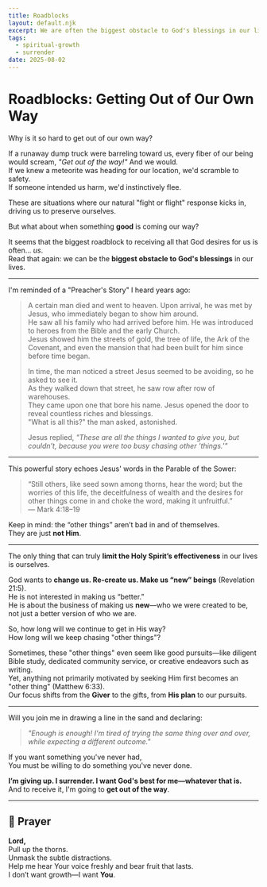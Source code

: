 ```yaml
---
title: Roadblocks
layout: default.njk
excerpt: We are often the biggest obstacle to God's blessings in our lives. This devotional explores how surrender removes the roadblocks to receiving all God desires for us.
tags:
  - spiritual-growth
  - surrender
date: 2025-08-02
---
```


# Roadblocks: Getting Out of Our Own Way

Why is it so hard to get out of our own way?

If a runaway dump truck were barreling toward us, every fiber of our being would scream, _"Get out of the way!"_ And we would.  
If we knew a meteorite was heading for our location, we'd scramble to safety.  
If someone intended us harm, we'd instinctively flee.

These are situations where our natural "fight or flight" response kicks in, driving us to preserve ourselves.

But what about when something **good** is coming our way?

It seems that the biggest roadblock to receiving all that God desires for us is often… _us_.  
Read that again: we can be the **biggest obstacle to God's blessings** in our lives.

---

I'm reminded of a "Preacher's Story" I heard years ago:

> A certain man died and went to heaven. Upon arrival, he was met by Jesus, who immediately began to show him around.  
> He saw all his family who had arrived before him. He was introduced to heroes from the Bible and the early Church.  
> Jesus showed him the streets of gold, the tree of life, the Ark of the Covenant, and even the mansion that had been built for him since before time began.
>
> In time, the man noticed a street Jesus seemed to be avoiding, so he asked to see it.  
> As they walked down that street, he saw row after row of warehouses.  
> They came upon one that bore his name. Jesus opened the door to reveal countless riches and blessings.  
> "What is all this?" the man asked, astonished.
>
> Jesus replied, _"These are all the things I wanted to give you, but couldn’t, because you were too busy chasing other 'things.'"_

---

This powerful story echoes Jesus' words in the Parable of the Sower:

> “Still others, like seed sown among thorns, hear the word; but the worries of this life, the deceitfulness of wealth and the desires for other things come in and choke the word, making it unfruitful.”  
> — Mark 4:18–19

Keep in mind: the “other things” aren’t bad in and of themselves.  
They are just **not Him**.

---

The only thing that can truly **limit the Holy Spirit’s effectiveness** in our lives is ourselves.

God wants to **change us. Re-create us. Make us “new” beings** (Revelation 21:5).  
He is not interested in making us “better.”  
He is about the business of making us **new**—who we were created to be, not just a better version of who we are.

So, how long will we continue to get in His way?  
How long will we keep chasing "other things"?

Sometimes, these "other things" even seem like good pursuits—like diligent Bible study, dedicated community service, or creative endeavors such as writing.  
Yet, anything not primarily motivated by seeking Him first becomes an "other thing" (Matthew 6:33).  
Our focus shifts from the **Giver** to the gifts, from **His plan** to our pursuits.

---

Will you join me in drawing a line in the sand and declaring:

> _"Enough is enough! I'm tired of trying the same thing over and over, while expecting a different outcome."_

If you want something you've never had,  
You must be willing to do something you've never done.

**I’m giving up. I surrender. I want God's best for me—whatever that is.**  
And to receive it, I'm going to **get out of the way**.

---

## 🙏 Prayer

**Lord,**  
Pull up the thorns.  
Unmask the subtle distractions.  
Help me hear Your voice freshly and bear fruit that lasts.  
I don’t want growth—I want **You**.
